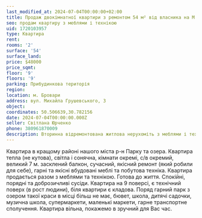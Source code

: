 ```yaml
---
last_modified_at: 2024-07-04T00:00:00+02:00
title: Продаж двокімнатної квартири з ремонтом 54 м² від власника на М. Грушевського
seo: продам квартиру з меблями і технікою
uid: 1720103957
type: Квартира
rent:
rooms: '2'
surface: '54'
surface_land:
price: $48000
price_sqmt:
floor: '9'
floors: '9'
parking: Прибудинкова територія
region:
location: м. Бровари
address: вул. Михайла Грушевського, 3
object:
coordinates: 50.506639,30.782156
date: 2024-07-04T00:00:00.000Z
seller: Світлана Юрченко
phone: 380961870009
description: Вторинна відремонтована житлова нерухоміть з меблями і технікою, житло придатне і готове для проживання
---
```


Квартира в кращому районі нашого міста р-н Парку та озера. Квартира тепла (не кутова), світла і сонячна, кімнати окремі, с/в окремий, великий 7 м. засклений балкон, сучасний, якісний ремонт (який робили для себе), гарні та якісні вбудовані меблі та побутова техніка. Квартира продається разом з меблями та технікою. Готова до життя. Спокійні, порядні та доброзичливі сусіди. Квартира на 9 поверсі, є технічний поверх (в рост людини), біля квартири є кладова. Поряд гарний парк з озером такої краси в місці більш не має, бювет, школа, дитячі садочки, музична школа, супермаркети, маленькі маркети, гарне транспортне сполучення. Квартира вільна, покажемо в зручний для Вас час.
